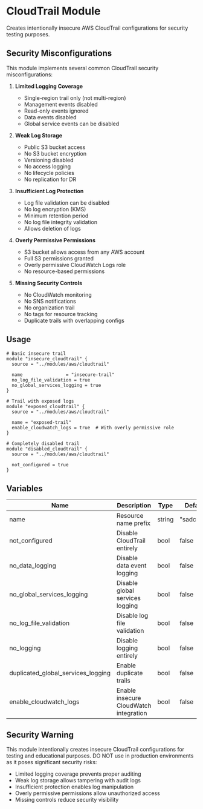 # CloudTrail Module

Creates intentionally insecure AWS CloudTrail configurations for security testing purposes.

## Security Misconfigurations

This module implements several common CloudTrail security misconfigurations:

1. **Limited Logging Coverage**
   - Single-region trail only (not multi-region)
   - Management events disabled
   - Read-only events ignored
   - Data events disabled
   - Global service events can be disabled

2. **Weak Log Storage**
   - Public S3 bucket access
   - No S3 bucket encryption
   - Versioning disabled
   - No access logging
   - No lifecycle policies
   - No replication for DR

3. **Insufficient Log Protection**
   - Log file validation can be disabled
   - No log encryption (KMS)
   - Minimum retention period
   - No log file integrity validation
   - Allows deletion of logs

4. **Overly Permissive Permissions**
   - S3 bucket allows access from any AWS account
   - Full S3 permissions granted
   - Overly permissive CloudWatch Logs role
   - No resource-based permissions

5. **Missing Security Controls**
   - No CloudWatch monitoring
   - No SNS notifications
   - No organization trail
   - No tags for resource tracking
   - Duplicate trails with overlapping configs

## Usage

```hcl
# Basic insecure trail
module "insecure_cloudtrail" {
  source = "../modules/aws/cloudtrail"
  
  name                = "insecure-trail"
  no_log_file_validation = true
  no_global_services_logging = true
}

# Trail with exposed logs
module "exposed_cloudtrail" {
  source = "../modules/aws/cloudtrail"
  
  name = "exposed-trail"
  enable_cloudwatch_logs = true  # With overly permissive role
}

# Completely disabled trail
module "disabled_cloudtrail" {
  source = "../modules/aws/cloudtrail"
  
  not_configured = true
}
```

## Variables

| Name | Description | Type | Default |
|------|-------------|------|---------|
| name | Resource name prefix | string | "sadcloud" |
| not_configured | Disable CloudTrail entirely | bool | false |
| no_data_logging | Disable data event logging | bool | false |
| no_global_services_logging | Disable global services logging | bool | false |
| no_log_file_validation | Disable log file validation | bool | false |
| no_logging | Disable logging entirely | bool | false |
| duplicated_global_services_logging | Enable duplicate trails | bool | false |
| enable_cloudwatch_logs | Enable insecure CloudWatch integration | bool | false |

## Security Warning

This module intentionally creates insecure CloudTrail configurations for testing and educational purposes. DO NOT use in production environments as it poses significant security risks:

- Limited logging coverage prevents proper auditing
- Weak log storage allows tampering with audit logs
- Insufficient protection enables log manipulation
- Overly permissive permissions allow unauthorized access
- Missing controls reduce security visibility 